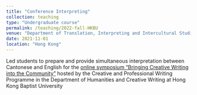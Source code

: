 ```yaml
---
title: "Conference Interpreting"
collection: teaching
type: "Undergraduate course"
permalink: /teaching/2022-fall-HKBU
venue: "Department of Translation, Interpreting and Intercultural Studies, Hong Kong Baptist University"
date: 2021-11-01
location: "Hong Kong"
---
```


Led students to prepare and provide simultaneous interpretation between Cantonese and English for the [online symposium “Bringing Creative Writing into the Community”](https://hmw.hkbu.edu.hk/news/bringing-creative-writing-into-the-community-an-international-symposium-%E7%B7%9A%E4%B8%8A%E5%9C%8B%E9%9A%9B%E7%A0%94%E8%A8%8E%E6%9C%83%EF%BC%9A%E5%B0%87%E5%89%B5%E6%84%8F%E5%AF%AB%E4%BD%9C%E5%B8%B6/) hosted by the Creative and Professional Writing Programme in the Department of Humanities and Creative Writing at Hong Kong Baptist University 